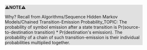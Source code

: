 <div style="margin:2em; background-color: #e0e0e0;">

<strong>⚠️NOTE️️️⚠️</strong>

Why? Recall from Algorithms/Sequence Hidden Markov Models/Chained Transition-Emission Probability_TOPIC: The probability of symbol emission after a state transition is Pr(source-to-destination transition) * Pr(destination's emission). The probability of a chain of such transition-emission is their individual probabilities multiplied together.
</div>

